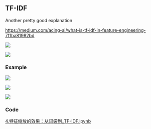 ## TF-IDF

Another pretty good explanation

https://medium.com/acing-ai/what-is-tf-idf-in-feature-engineering-7f1ba81982bd

![](https://miro.medium.com/max/1712/1*2z8-oEBfNw7lsYb6-7bt8Q.png)

![](https://miro.medium.com/max/2132/1*UXMz6QqqgHwTW4LYLxgpog.png)

### Example

![](https://nbviewer.jupyter.org/github/fengdu78/Data-Science-Notes/blob/master/9.feature-engineering/images/chapter4/4-1.png)

![](https://nbviewer.jupyter.org/github/fengdu78/Data-Science-Notes/blob/master/9.feature-engineering/images/chapter4/4-2.png)



![](https://camo.githubusercontent.com/690133470405db9bb98814c4ba424ad0cfbb009e/68747470733a2f2f312e62702e626c6f6773706f742e636f6d2f2d746e7a50413664447454552f56773645576d5f506a43492f41414141414141424477492f4a61744874554a62346673636539452d4e73357430325f6e616b46744772737567434c63422f73313630302f253235453825323539452532354132253235453525323542392532353935253235453525323542462532354142253235453725323538352532354137253242323031362d30342d3134253242253235453425323542382532353841253235453525323538442532353838312e33392e30372e706e67)

### Code

[4.特征缩放的效果：从词袋到_TF-IDF.ipynb](https://github.com/fengdu78/Data-Science-Notes/blob/master/9.feature-engineering/4.特征缩放的效果：从词袋到_TF-IDF.ipynb)

